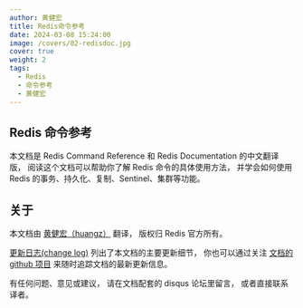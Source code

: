 ```yaml
---
author: 黄健宏
title: Redis命令参考
date: 2024-03-08 15:24:00
image: /covers/02-redisdoc.jpg
cover: true
weight: 2
tags:
  - Redis
  - 命令参考
  - 黄健宏
---
```


## Redis 命令参考

本文档是 Redis Command Reference 和 Redis Documentation 的中文翻译版， 阅读这个文档可以帮助你了解 Redis 命令的具体使用方法， 并学会如何使用 Redis 的事务、持久化、复制、Sentinel、集群等功能。

## 关于

本文档由 [黄健宏（huangz）](http://www.huangz.me/) 翻译， 版权归 Redis 官方所有。

[更新日志(change log)](http://redis.forthxu.com/change_log.html#change-log) 列出了本文档的主要更新细节， 你也可以通过关注 [文档的 github 项目](https://github.com/huangz1990/redis) 来随时追踪文档的最新更新信息。

有任何问题、意见或建议， 请在文档配套的 disqus 论坛里留言， 或者直接联系译者。